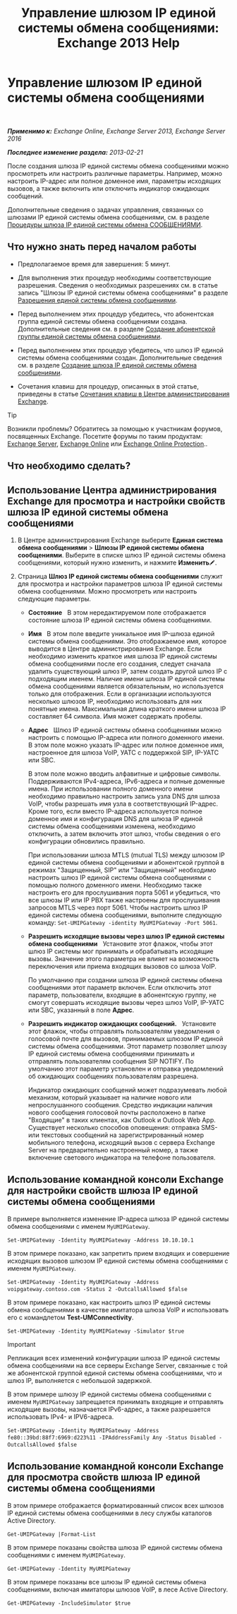 ﻿---
title: 'Управление шлюзом IP единой системы обмена сообщениями: Exchange 2013 Help'
TOCTitle: Управление шлюзом IP единой системы обмена сообщениями
ms:assetid: 387e540f-8c59-42d2-a423-99fcf97e00aa
ms:mtpsurl: https://technet.microsoft.com/ru-ru/library/Aa997283(v=EXCHG.150)
ms:contentKeyID: 50487838
ms.date: 04/30/2018
mtps_version: v=EXCHG.150
f1_keywords:
- Microsoft.Exchange.Management.SnapIn.Esm.Servers.UnifiedMessaging.UMIPGatewayGeneralPropertyPageControl
ms.translationtype: HT
---

# Управление шлюзом IP единой системы обмена сообщениями

 

_**Применимо к:** Exchange Online, Exchange Server 2013, Exchange Server 2016_

_**Последнее изменение раздела:** 2013-02-21_

После создания шлюза IP единой системы обмена сообщениями можно просмотреть или настроить различные параметры. Например, можно настроить IP-адрес или полное доменное имя, параметры исходящих вызовов, а также включить или отключить индикатор ожидающих сообщений.

Дополнительные сведения о задачах управления, связанных со шлюзами IP единой системы обмена сообщениями, см. в разделе [Процедуры шлюза IP единой системы обмена СООБЩЕНИЯМИ](um-ip-gateway-procedures-exchange-2013-help.md).

## Что нужно знать перед началом работы

  - Предполагаемое время для завершения: 5 минут.

  - Для выполнения этих процедур необходимы соответствующие разрешения. Сведения о необходимых разрешениях см. в статье запись "Шлюзы IP единой системы обмена сообщениями" в разделе [Разрешения единой системы обмена сообщениями](unified-messaging-permissions-exchange-2013-help.md).

  - Перед выполнением этих процедур убедитесь, что абонентская группа единой системы обмена сообщениями создана. Дополнительные сведения см. в разделе [Создание абонентской группы единой системы обмена сообщениями](create-a-um-dial-plan-exchange-2013-help.md).

  - Перед выполнением этих процедур убедитесь, что шлюз IP единой системы обмена сообщениями создан. Дополнительные сведения см. в разделе [Создание шлюза IP единой системы обмена сообщениями](create-a-um-ip-gateway-exchange-2013-help.md).

  - Сочетания клавиш для процедур, описанных в этой статье, приведены в статье [Сочетания клавиш в Центре администрирования Exchange](keyboard-shortcuts-in-the-exchange-admin-center-exchange-online-protection-help.md).

> [!TIP]  
> Возникли проблемы? Обратитесь за помощью к участникам форумов, посвященных Exchange. Посетите форумы по таким продуктам: <a href="https://go.microsoft.com/fwlink/p/?linkid=60612">Exchange Server</a>, <a href="https://go.microsoft.com/fwlink/p/?linkid=267542">Exchange Online</a> или <a href="https://go.microsoft.com/fwlink/p/?linkid=285351">Exchange Online Protection</a>..


## Что необходимо сделать?

## Использование Центра администрирования Exchange для просмотра и настройки свойств шлюза IP единой системы обмена сообщениями

1.  В Центре администрирования Exchange выберите **Единая система обмена сообщениями** \> **Шлюзы IP единой системы обмена сообщениями**. Выберите в списке шлюз IP единой системы обмена сообщениями, который нужно изменить, и нажмите **Изменить**![Значок редактирования](images/Bb124582.6f53ccb2-1f13-4c02-bea0-30690e6ea71d(EXCHG.150).gif "Значок редактирования").

2.      
    Страница **Шлюз IP единой системы обмена сообщениями** служит для просмотра и настройки параметров шлюза IP единой системы обмена сообщениями. Можно просмотреть или настроить следующие параметры.
    
      - **Состояние**   В этом нередактируемом поле отображается состояние шлюза IP единой системы обмена сообщениями.
    
      - **Имя**   В этом поле введите уникальное имя IP-шлюза единой системы обмена сообщениями. Это отображаемое имя, которое выводится в Центре администрирования Exchange. Если необходимо изменить краткое имя шлюза IP единой системы обмена сообщениями после его создания, следует сначала удалить существующий шлюз IP, затем создать другой шлюз IP с подходящим именем. Наличие имени шлюза IP единой системы обмена сообщениями является обязательным, но используется только для отображения. Если в организации используются несколько шлюзов IP, необходимо использовать для них понятные имена. Максимальная длина краткого имени шлюза IP составляет 64 символа. Имя может содержать пробелы.
    
      - **Адрес**   Шлюз IP единой системы обмена сообщениями можно настроить с помощью IP-адреса или полного доменного имени. В этом поле можно указать IP-адрес или полное доменное имя, настроенное для шлюза VoIP, УАТС с поддержкой SIP, IP-УАТС или SBC.
        
        В этом поле можно вводить алфавитные и цифровые символы. Поддерживаются IPv4-адреса, IPv6-адреса и полные доменные имена. При использовании полного доменного имени необходимо правильно настроить запись узла DNS для шлюза VoIP, чтобы разрешать имя узла в соответствующий IP-адрес. Кроме того, если вместо IP-адреса используется полное доменное имя и конфигурация DNS для шлюза IP единой системы обмена сообщениями изменена, необходимо отключить, а затем включить этот шлюз, чтобы сведения о его конфигурации обновились правильно.
        
        При использовании шлюза MTLS (mutual TLS) между шлюзом IP единой системы обмена сообщениями и абонентской группой в режимах "Защищенный, SIP" или "Защищенный" необходимо настроить шлюз IP единой системы обмена сообщениями с помощью полного доменного имени. Необходимо также настроить его для прослушивания порта 5061 и убедиться, что все шлюзы IP или IP PBX также настроены для прослушивания запросов MTLS через порт 5061. Чтобы настроить шлюз IP единой системы обмена сообщениями, выполните следующую команду: `Set-UMIPGateway -identity MyUMIPGateway -Port 5061`.
    
      - **Разрешить исходящие вызовы через шлюз IP единой системы обмена сообщениями**   Установите этот флажок, чтобы этот шлюз IP системы мог принимать и обрабатывать исходящие вызовы. Значение этого параметра не влияет на возможность переключения или приема входящих вызовов со шлюза VoIP.
        
        По умолчанию при создании шлюза IP единой системы обмена сообщениями этот параметр включен. Если отключить этот параметр, пользователи, входящие в абонентскую группу, не смогут совершать исходящие вызовы через шлюз VoIP, IP-УАТС или SBC, указанный в поле **Адрес**.
    
      - **Разрешить индикатор ожидающих сообщений.**   Установите этот флажок, чтобы отправлять пользователям уведомления о голосовой почте для вызовов, принимаемых шлюзом IP единой системы обмена сообщениями. Этот параметр позволяет шлюзу IP единой системы обмена сообщениями принимать и отправлять пользователям сообщения SIP NOTIFY. По умолчанию этот параметр установлен и отправка уведомлений об ожидающих сообщениях пользователям разрешена.
        
        Индикатор ожидающих сообщений может подразумевать любой механизм, который указывает на наличие нового или непрослушанного сообщения. Средство индикации наличия нового сообщения голосовой почты расположено в папке "Входящие" в таких клиентах, как Outlook и Outlook Web App. Существует несколько способов оповещения: отправка SMS- или текстовых сообщений на зарегистрированный номер мобильного телефона, исходящий вызов с сервера Exchange Server на предварительно настроенный номер, а также включение светового индикатора на телефоне пользователя.

## Использование командной консоли Exchange для настройки свойств шлюза IP единой системы обмена сообщениями

В примере выполняется изменение IP-адреса шлюза IP единой системы обмена сообщениями с именем `MyUMIPGateway`.

    Set-UMIPGateway -Identity MyUMIPGateway -Address 10.10.10.1

В этом примере показано, как запретить прием входящих и совершение исходящих вызовов шлюзом IP единой системы обмена сообщениями с именем `MyUMIPGateway`.

    Set-UMIPGateway -Identity MyUMIPGateway -Address voipgateway.contoso.com -Status 2 -OutcallsAllowed $false

В этом примере показано, как настроить шлюз IP единой системы обмена сообщениями в качестве имитатора шлюза VoIP и использовать его с командлетом **Test-UMConnectivity**.

    Set-UMIPGateway -Identity MyUMIPGateway -Simulator $true

> [!IMPORTANT]  
> Репликация всех изменений конфигурации шлюза IP единой системы обмена сообщениями на все серверы Exchange Server, связанные с той же абонентской группой единой системы обмена сообщениями, что и шлюз IP, выполняется с небольшой задержкой.


В этом примере шлюзу IP единой системы обмена сообщениями с именем `MyUMIPGateway` запрещается принимать входящие и отправлять исходящие вызовы, назначается IPv6-адрес, а также разрешается использовать IPv4- и IPV6-адреса.

    Set-UMIPGateway -Identity MyUMIPGateway -Address fe80::39bd:88f7:6969:d223%11 -IPAddressFamily Any -Status Disabled -OutcallsAllowed $false

## Использование командной консоли Exchange для просмотра свойств шлюза IP единой системы обмена сообщениями

В этом примере отображается форматированный список всех шлюзов IP единой системы обмена сообщениями в лесу службы каталогов Active Directory.

    Get-UMIPGateway |Format-List

В этом примере показаны свойства шлюза IP единой системы обмена сообщениями с именем `MyUMIPGateway`.

    Get-UMIPGateway -Identity MyUMIPGateway

В этом примере показаны все шлюзы IP единой системы обмена сообщениями, включая имитаторы шлюзов VoIP, в лесе Active Directory.

    Get-UMIPGateway -IncludeSimulator $true

